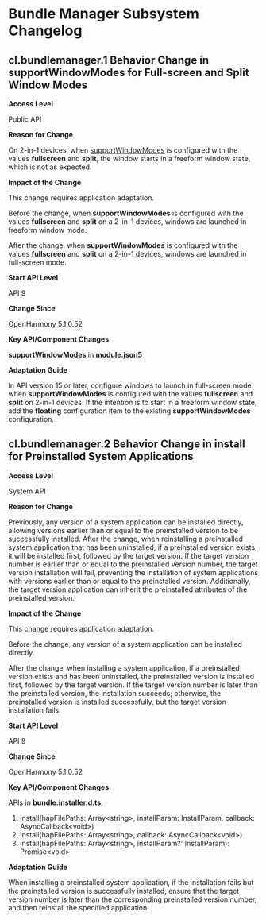 # Bundle Manager Subsystem Changelog

## cl.bundlemanager.1 Behavior Change in supportWindowModes for Full-screen and Split Window Modes

**Access Level**

Public API

**Reason for Change**

On 2-in-1 devices, when [supportWindowModes](../../../application-dev/quick-start/module-configuration-file.md#abilities) is configured with the values **fullscreen** and **split**, the window starts in a freeform window state, which is not as expected.

**Impact of the Change**

This change requires application adaptation.

Before the change, when **supportWindowModes** is configured with the values **fullscreen** and **split** on a 2-in-1 devices, windows are launched in freeform window mode.

After the change, when **supportWindowModes** is configured with the values **fullscreen** and **split** on a 2-in-1 devices, windows are launched in full-screen mode.

**Start API Level**

API 9

**Change Since**

OpenHarmony 5.1.0.52

**Key API/Component Changes**

**supportWindowModes** in **module.json5**

**Adaptation Guide**

In API version 15 or later, configure windows to launch in full-screen mode when **supportWindowModes** is configured with the values **fullscreen** and **split** on 2-in-1 devices.
If the intention is to start in a freeform window state, add the **floating** configuration item to the existing **supportWindowModes** configuration.

## cl.bundlemanager.2 Behavior Change in install for Preinstalled System Applications

**Access Level**

System API

**Reason for Change**

Previously, any version of a system application can be installed directly, allowing versions earlier than or equal to the preinstalled version to be successfully installed. After the change, when reinstalling a preinstalled system application that has been uninstalled, if a preinstalled version exists, it will be installed first, followed by the target version. If the target version number is earlier than or equal to the preinstalled version number, the target version installation will fail, preventing the installation of system applications with versions earlier than or equal to the preinstalled version. Additionally, the target version application can inherit the preinstalled attributes of the preinstalled version.

**Impact of the Change**

This change requires application adaptation.

Before the change, any version of a system application can be installed directly.

After the change, when installing a system application, if a preinstalled version exists and has been uninstalled, the preinstalled version is installed first, followed by the target version. If the target version number is later than the preinstalled version, the installation succeeds; otherwise, the preinstalled version is installed successfully, but the target version installation fails.

**Start API Level**

API 9

**Change Since**

OpenHarmony 5.1.0.52

**Key API/Component Changes**

APIs in **bundle.installer.d.ts**:

1. install(hapFilePaths: Array\<string\>, installParam: InstallParam, callback: AsyncCallback\<void\>)
2. install(hapFilePaths: Array\<string\>, callback: AsyncCallback\<void\>)
3. install(hapFilePaths: Array\<string\>, installParam?: InstallParam): Promise\<void\>

**Adaptation Guide**

When installing a preinstalled system application, if the installation fails but the preinstalled version is successfully installed, ensure that the target version number is later than the corresponding preinstalled version number, and then reinstall the specified application.
